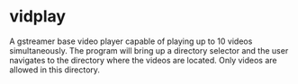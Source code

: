 # vidplay

A gstreamer base video player capable of playing up to 10 videos simultaneously.
The program will bring up a directory selector and the user navigates to the directory where the videos are located.
Only videos are allowed in this directory.
